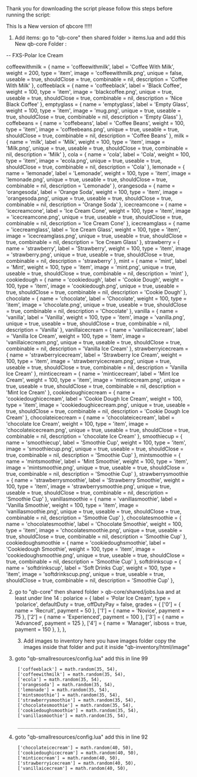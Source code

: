 Thank you for downloading the script please follow this steps before running the script:

This Is a New version of qbcore !!!!!

1. Add items:
go to "qb-core" then shared folder > items.lua and add this New qb-core Folder : 

 -- FXS-Polar Ice Cream

 coffeewithmilk                       = { name = 'coffeewithmilk', label = 'Coffee With Milk', weight = 200, type = 'item', image = 'coffeewithmilk.png', unique = false, useable = true, shouldClose = true, combinable = nil, description = 'Coffee With Milk' },
   coffeeblack                     = { name = 'coffeeblack', label = 'Black Coffee', weight = 100, type = 'item', image = 'blackcoffee.png', unique = true, useable = true, shouldClose = true, combinable = nil, description = 'Nice Black Coffee' },
    emptyglass                     = { name = 'emptyglass', label = 'Empty Glass', weight = 100, type = 'item', image = 'mug.png', unique = true, useable = true, shouldClose = true, combinable = nil, description = 'Empty Glass' },
    coffebeans                     = { name = 'coffebeans', label = 'Coffee Beans', weight = 100, type = 'item', image = 'coffeebeans.png', unique = true, useable = true, shouldClose = true, combinable = nil, description = 'Coffee Beans' },
    milk                     = { name = 'milk', label = 'Milk', weight = 100, type = 'item', image = 'Milk.png', unique = true, useable = true, shouldClose = true, combinable = nil, description = 'Milk' },
    cola                     = { name = 'cola', label = 'Cola', weight = 100, type = 'item', image = 'ecola.png', unique = true, useable = true, shouldClose = true, combinable = nil, description = 'Cola' },
    lemonade                     = { name = 'lemonade', label = 'Lemonade', weight = 100, type = 'item', image = 'lemonade.png', unique = true, useable = true, shouldClose = true, combinable = nil, description = 'Lemonade' },
    orangesoda                     = { name = 'orangesoda', label = 'Orange Soda', weight = 100, type = 'item', image = 'orangesoda.png', unique = true, useable = true, shouldClose = true, combinable = nil, description = 'Orange Soda' },
    icecreamcone                     = { name = 'icecreamcone', label = 'Ice Cream Cone', weight = 100, type = 'item', image = 'icecreamcone.png', unique = true, useable = true, shouldClose = true, combinable = nil, description = 'Ice Cream Cone' },
    icecreamglass                     = { name = 'icecreamglass', label = 'Ice Cream Glass', weight = 100, type = 'item', image = 'icecreamglass.png', unique = true, useable = true, shouldClose = true, combinable = nil, description = 'Ice Cream Glass' },
    strawberry                     = { name = 'strawberry', label = 'Strawberry', weight = 100, type = 'item', image = 'strawberry.png', unique = true, useable = true, shouldClose = true, combinable = nil, description = 'strawberry' },
    mint                     = { name = 'mint', label = 'Mint', weight = 100, type = 'item', image = 'mint.png', unique = true, useable = true, shouldClose = true, combinable = nil, description = 'mint' },
    cookiedough                     = { name = 'cookiedough', label = 'Cookie Dough', weight = 100, type = 'item', image = 'cookiedough.png', unique = true, useable = true, shouldClose = true, combinable = nil, description = 'Cookie Dough' },
    chocolate                     = { name = 'chocolate', label = 'Chocolate', weight = 100, type = 'item', image = 'chocolate.png', unique = true, useable = true, shouldClose = true, combinable = nil, description = 'Chocolate' },
    vanilla                     = { name = 'vanilla', label = 'Vanilla', weight = 100, type = 'item', image = 'vanilla.png', unique = true, useable = true, shouldClose = true, combinable = nil, description = 'Vanilla' },
    vanillaicecream                     = { name = 'vanillaicecream', label = 'Vanilla Ice Cream', weight = 100, type = 'item', image = 'vanillaicecream.png', unique = true, useable = true, shouldClose = true, combinable = nil, description = 'Vanilla Ice Cream' },
    strawberryicecream                     = { name = 'strawberryicecream', label = 'Strawberry Ice Cream', weight = 100, type = 'item', image = 'strawberryicecream.png', unique = true, useable = true, shouldClose = true, combinable = nil, description = 'Vanilla Ice Cream' },
    minticecream                     = { name = 'minticecream', label = 'Mint Ice Cream', weight = 100, type = 'item', image = 'minticecream.png', unique = true, useable = true, shouldClose = true, combinable = nil, description = 'Mint Ice Cream' },
    cookiedoughicecream                     = { name = 'cookiedoughicecream', label = 'Cookie Dough Ice Cream', weight = 100, type = 'item', image = 'cookiedoughicecream.png', unique = true, useable = true, shouldClose = true, combinable = nil, description = 'Cookie Dough Ice Cream' },
    chocolateicecream                     = { name = 'chocolateicecream', label = 'chocolate Ice Cream', weight = 100, type = 'item', image = 'chocolateicecream.png', unique = true, useable = true, shouldClose = true, combinable = nil, description = 'chocolate Ice Cream' },
    smoothiecup                     = { name = 'smoothiecup', label = 'Smoothie Cup', weight = 100, type = 'item', image = 'smoothiecup.png', unique = true, useable = true, shouldClose = true, combinable = nil, description = 'Smoothie Cup' },
    mintsmoothie                     = { name = 'mintsmoothie', label = 'Mint Smoothie', weight = 100, type = 'item', image = 'mintsmoothie.png', unique = true, useable = true, shouldClose = true, combinable = nil, description = 'Smoothie Cup' },
    strawberrysmoothie                     = { name = 'strawberrysmoothie', label = 'Strawberry Smoothie', weight = 100, type = 'item', image = 'strawberrysmoothie.png', unique = true, useable = true, shouldClose = true, combinable = nil, description = 'Smoothie Cup' },
    vanillasmoothie                     = { name = 'vanillasmoothie', label = 'Vanilla Smoothie', weight = 100, type = 'item', image = 'vanillasmoothie.png', unique = true, useable = true, shouldClose = true, combinable = nil, description = 'Smoothie Cup' },
    chocolatesmoothie                     = { name = 'chocolatesmoothie', label = 'Chocolate Smoothie', weight = 100, type = 'item', image = 'chocolatesmoothie.png', unique = true, useable = true, shouldClose = true, combinable = nil, description = 'Smoothie Cup' },
    cookiedoughsmoothie                     = { name = 'cookiedoughsmoothie', label = 'Cookiedough Smoothie', weight = 100, type = 'item', image = 'cookiedoughsmoothie.png', unique = true, useable = true, shouldClose = true, combinable = nil, description = 'Smoothie Cup' },
    softdrinkscup                     = { name = 'softdrinkscup', label = 'Soft Drinks Cup', weight = 100, type = 'item', image = 'softdrinkscup.png', unique = true, useable = true, shouldClose = true, combinable = nil, description = 'Smoothie Cup' }, 



2. go to "qb-core" then shared folder > qb-core/shared/jobs.lua and at least under line 14  : 
    	polarice = {
		label = 'Polar Ice Cream',
		type = 'polarice',
		defaultDuty = true,
		offDutyPay = false,
		grades = {
			['0'] = { name = 'Recruit', payment = 50 },
			['1'] = { name = 'Novice', payment = 75 },
			['2'] = { name = 'Experienced', payment = 100 },
			['3'] = { name = 'Advanced', payment = 125 },
			['4'] = { name = 'Manager', isboss = true, payment = 150 },
		},
	},

    3.  Add images to inventory
here you have images folder copy the images inside that folder and put it inside "qb-inventory/html/image"

4. goto "qb-smallresources/config.lua" add this in line 99

        ['coffeeblack'] = math.random(35, 54),
        ['coffeewithmilk'] = math.random(35, 54),
        ['ecola'] = math.random(35, 54),
        ['orangesoda'] = math.random(35, 54),
        ['lemonade'] = math.random(35, 54),
        ['mintsmoothie'] = math.random(35, 54),
        ['strawberrysmoothie'] = math.random(35, 54),
        ['chocolatesmoothie'] = math.random(35, 54),
        ['cookiedoughsmoothie'] = math.random(35, 54),
        ['vanillasmoothie'] = math.random(35, 54),
    
		_______________________________________

4. goto "qb-smallresources/config.lua" add this in line 92

        ['chocolateicecream'] = math.random(40, 50),
        ['cookiedoughicecream'] = math.random(40, 50),
        ['minticecream'] = math.random(40, 50),
        ['strawberryicecream'] = math.random(40, 50),
        ['vanillaicecream'] = math.random(40, 50),

